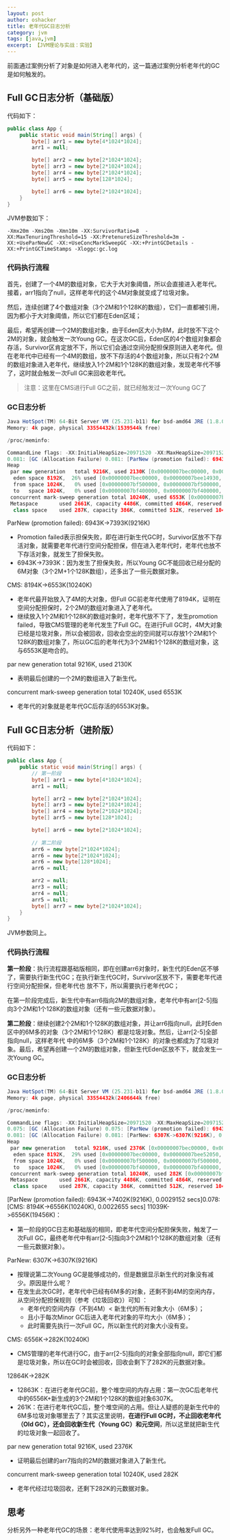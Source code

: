 ```yaml
---
layout: post 
author: oshacker
title: 老年代GC日志分析
category: jvm
tags: [java,jvm]
excerpt: 【JVM理论与实战：实验】
---
```


前面通过案例分析了对象是如何进入老年代的，这一篇通过案例分析老年代的GC是如何触发的。

## Full GC日志分析（基础版）

代码如下：

```java
public class App {
    public static void main(String[] args) {
        byte[] arr1 = new byte[4*1024*1024];
        arr1 = null;

        byte[] arr2 = new byte[2*1024*1024];
        byte[] arr3 = new byte[2*1024*1024];
        byte[] arr4 = new byte[2*1024*1024];
        byte[] arr5 = new byte[128*1024];

        byte[] arr6 = new byte[2*1024*1024];
    }
}
```

JVM参数如下：

```
-Xmx20m -Xms20m -Xmn10m -XX:SurvivorRatio=8  -XX:MaxTenuringThreshold=15 -XX:PretenureSizeThreshold=3m -XX:+UseParNewGC -XX:+UseConcMarkSweepGC -XX:+PrintGCDetails -XX:+PrintGCTimeStamps -Xloggc:gc.log
```

### 代码执行流程

首先，创建了一个4M的数组对象，它大于大对象阈值，所以会直接进入老年代。接着，arr1指向了null，这样老年代的这个4M对象就变成了垃圾对象。

然后，连续创建了4个数组对象（3个2M和1个128K的数组），它们一直都被引用，因为都小于大对象阈值，所以它们都在Eden区域；

最后，希望再创建一个2M的数组对象，由于Eden区大小为8M，此时放不下这个2M的对象，就会触发一次Young GC。在这次GC后，Eden区的4个数组对象都会存活，Survivor区肯定放不下，所以它们会通过空间分配担保原则进入老年代。但在老年代中已经有一个4M的数组，放不下存活的4个数组对象，所以只有2个2M的数组对象进入老年代，继续放入1个2M和1个128K的数组对象，发现老年代不够了，这时就会触发一次Full GC来回收老年代。

> 注意：这里在CMS进行Full GC之前，就已经触发过一次Young GC了

### GC日志分析 

```java
Java HotSpot(TM) 64-Bit Server VM (25.231-b11) for bsd-amd64 JRE (1.8.0_231-b11), built on Oct  5 2019 03:15:25 by "java_re" with gcc 4.2.1 (Based on Apple Inc. build 5658) (LLVM build 2336.11.00)
Memory: 4k page, physical 33554432k(1539544k free)

/proc/meminfo:

CommandLine flags: -XX:InitialHeapSize=20971520 -XX:MaxHeapSize=20971520 -XX:MaxNewSize=10485760 -XX:MaxTenuringThreshold=15 -XX:NewSize=10485760 -XX:OldPLABSize=16 -XX:PretenureSizeThreshold=3145728 -XX:+PrintGC -XX:+PrintGCDetails -XX:+PrintGCTimeStamps -XX:SurvivorRatio=8 -XX:+UseCompressedClassPointers -XX:+UseCompressedOops -XX:+UseConcMarkSweepGC -XX:+UseParNewGC 
0.081: [GC (Allocation Failure) 0.081: [ParNew (promotion failed): 6943K->7393K(9216K), 0.0028531 secs]0.084: [CMS: 8194K->6553K(10240K), 0.0021877 secs] 11039K->6553K(19456K), [Metaspace: 2654K->2654K(1056768K)], 0.0051473 secs] [Times: user=0.02 sys=0.00, real=0.01 secs] 
Heap
 par new generation   total 9216K, used 2130K [0x00000007bec00000, 0x00000007bf600000, 0x00000007bf600000)
  eden space 8192K,  26% used [0x00000007bec00000, 0x00000007bee14930, 0x00000007bf400000)
  from space 1024K,   0% used [0x00000007bf500000, 0x00000007bf500000, 0x00000007bf600000)
  to   space 1024K,   0% used [0x00000007bf400000, 0x00000007bf400000, 0x00000007bf500000)
 concurrent mark-sweep generation total 10240K, used 6553K [0x00000007bf600000, 0x00000007c0000000, 0x00000007c0000000)
 Metaspace       used 2661K, capacity 4486K, committed 4864K, reserved 1056768K
  class space    used 287K, capacity 386K, committed 512K, reserved 1048576K
```

ParNew (promotion failed): 6943K->7393K(9216K)

+ Promotion failed表示担保失败，即在进行新生代GC时，Survivor区放不下存活对象，就需要老年代进行空间分配担保，但在进入老年代时，老年代也放不下存活对象，就发生了担保失败。
+  6943K->7393K：因为发生了担保失败，所以Young GC不能回收已经分配的6M对象（3个2M+1个128K数组），还多出了一些元数据对象。

CMS: 8194K->6553K(10240K)

+ 老年代最开始放入了4M的大对象，但Full GC前老年代使用了8194K，证明在空间分配担保时，2个2M的数组对象进入了老年代。
+ 继续放入1个2M和1个128K的数组对象时，老年代放不下了，发生promotion failed，导致CMS管理的老年代发生了Full GC。在进行Full GC时，4M大对象已经是垃圾对象，所以会被回收，回收会空出的空间就可以存放1个2M和1个128K的数组对象了，所以GC后的老年代为3个2M和1个128K的数组对象，这与6553K是吻合的。

par new generation   total 9216K, used 2130K

+ 表明最后创建的一个2M的数组进入了新生代。

concurrent mark-sweep generation total 10240K, used 6553K

+ 老年代的对象就是老年代GC后存活的6553K对象。

## Full  GC日志分析（进阶版）

代码如下：

```java
public class App {
    public static void main(String[] args) {
        // 第一阶段
        byte[] arr1 = new byte[4*1024*1024];
        arr1 = null;

        byte[] arr2 = new byte[2*1024*1024];
        byte[] arr3 = new byte[2*1024*1024];
        byte[] arr4 = new byte[2*1024*1024];
        byte[] arr5 = new byte[128*1024];

        byte[] arr6 = new byte[2*1024*1024];
      
      	// 第二阶段
        arr6 = new byte[2*1024*1024];
        arr6 = new byte[2*1024*1024];
        arr6 = new byte[128*1024];
        arr6 = null;

        arr2 = null;
        arr3 = null;
        arr4 = null;
        arr5 = null;
        byte[] arr7 = new byte[2*1024*1024];
    }
}
```

JVM参数同上。

### 代码执行流程

**第一阶段**：执行流程跟基础版相同，即在创建arr6对象时，新生代的Eden区不够了，需要执行新生代GC；在执行新生代GC时，Survivor区放不下，需要老年代进行空间分配担保，但老年代也 放不下，所以需要执行老年代GC；

在第一阶段完成后，新生代中有arr6指向2M的数组对象，老年代中有arr[2-5]指向3个2M和1个128K的数组对象（还有一些元数据对象）。

**第二阶段**：继续创建2个2M和1个128K的数组对象，并让arr6指向null，此时Eden区中的6M多的对象（3个2M和1个128K）都是垃圾对象。然后，让arr[2-5]全部指向null，这样老年代 中的6M多（3个2M和1个128K）的对象也都成为了垃圾对象。最后，希望再创建一个2M的数组对象，但新生代Eden区放不下，就会发生一次Young GC。

### GC日志分析

```java
Java HotSpot(TM) 64-Bit Server VM (25.231-b11) for bsd-amd64 JRE (1.8.0_231-b11), built on Oct  5 2019 03:15:25 by "java_re" with gcc 4.2.1 (Based on Apple Inc. build 5658) (LLVM build 2336.11.00)
Memory: 4k page, physical 33554432k(2406644k free)

/proc/meminfo:

CommandLine flags: -XX:InitialHeapSize=20971520 -XX:MaxHeapSize=20971520 -XX:MaxNewSize=10485760 -XX:MaxTenuringThreshold=15 -XX:NewSize=10485760 -XX:OldPLABSize=16 -XX:PretenureSizeThreshold=3145728 -XX:+PrintGC -XX:+PrintGCDetails -XX:+PrintGCTimeStamps -XX:SurvivorRatio=8 -XX:+UseCompressedClassPointers -XX:+UseCompressedOops -XX:+UseConcMarkSweepGC -XX:+UseParNewGC 
0.075: [GC (Allocation Failure) 0.075: [ParNew (promotion failed): 6943K->7402K(9216K), 0.0029152 secs]0.078: [CMS: 8194K->6556K(10240K), 0.0022655 secs] 11039K->6556K(19456K), [Metaspace: 2654K->2654K(1056768K)], 0.0052917 secs] [Times: user=0.02 sys=0.00, real=0.00 secs] 
0.081: [GC (Allocation Failure) 0.081: [ParNew: 6307K->6307K(9216K), 0.0000133 secs]0.081: [CMS: 6556K->282K(10240K), 0.0013397 secs] 12864K->282K(19456K), [Metaspace: 2654K->2654K(1056768K)], 0.0014029 secs] [Times: user=0.00 sys=0.00, real=0.00 secs] 
Heap
 par new generation   total 9216K, used 2376K [0x00000007bec00000, 0x00000007bf600000, 0x00000007bf600000)
  eden space 8192K,  29% used [0x00000007bec00000, 0x00000007bee52050, 0x00000007bf400000)
  from space 1024K,   0% used [0x00000007bf500000, 0x00000007bf500000, 0x00000007bf600000)
  to   space 1024K,   0% used [0x00000007bf400000, 0x00000007bf400000, 0x00000007bf500000)
 concurrent mark-sweep generation total 10240K, used 282K [0x00000007bf600000, 0x00000007c0000000, 0x00000007c0000000)
 Metaspace       used 2661K, capacity 4486K, committed 4864K, reserved 1056768K
  class space    used 287K, capacity 386K, committed 512K, reserved 1048576K
```

[ParNew (promotion failed): 6943K->7402K(9216K), 0.0029152 secs]0.078: [CMS: 8194K->6556K(10240K), 0.0022655 secs] 11039K->6556K(19456K)：

+ 第一阶段的GC日志和基础版的相同，即老年代空间分配担保失败，触发了一次Full GC，最终老年代中有arr[2-5]指向3个2M和1个128K的数组对象（还有一些元数据对象）。

ParNew: 6307K->6307K(9216K)

+ 按理说第二次Young GC是能够成功的，但是数据显示新生代的对象没有减少。原因是什么呢？
+ 在发生此次GC时，老年代中已经有6M多的对象，还剩不到4M的空闲内存，从空间分配担保规则（参考《垃圾回收》）可知 ：
  + 老年代的空间内存（不到4M）< 新生代的所有对象大小（6M多）；
  + 且小于每次Minor GC后进入老年代对象的平均大小（6M多）；
  + 此时需要先执行一次Full GC，所以新生代的对象大小没有变。

CMS: 6556K->282K(10240K)

+ CMS管理的老年代进行GC，由于arr[2-5]指向的对象全部指向null，即它们都是垃圾对象，所以在GC时会被回收，回收会剩下了282K的元数据对象。

12864K->282K

+ 12863K：在进行老年代GC前，整个堆空间的内存占用：第一次GC后老年代中的6556K+新生成的3个2M和1个128K的数组对象6307K。
+ 261K：在进行老年代GC后，整个堆空间的占用。但让人疑惑的是新生代中的6M多垃圾对象哪里去了？其实这里说明，**在进行Full GC时，不止回收老年代（Old GC），还会回收新生代（Young GC）和元空间**，所以这里就把新生代的垃圾对象一起回收了。

par new generation   total 9216K, used 2376K

+ 证明最后创建的arr7指向的2M的数据对象进入了新生代。

concurrent mark-sweep generation total 10240K, used 282K 

+ 老年代经过垃圾回收，还剩下282K的元数据对象。

## 思考

分析另外一种老年代GC的场景：老年代使用率达到92%时，也会触发Full GC。























